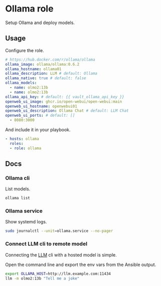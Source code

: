 # Ollama role

Setup Ollama and deploy models.

## Usage

Configure the role.

```yml
# https://hub.docker.com/r/ollama/ollama
ollama_image: ollama/ollama:0.6.2
ollama_hostname: ollama01
ollama_description: LLM # default: Ollama
ollama_native: true # default: false
ollama_models:
  - name: olmo2:13b
  - name: olmo2:13b
ollama_api_key: # default: {{ vault_ollama_api_key }}
openweb_ui_image: ghcr.io/open-webui/open-webui:main
openweb_ui_hostname: openwebui01
openweb_ui_description: Ollama Chat # default: LLM Chat
openweb_ui_ports: # default: []
  - 8080:3000
```

And include it in your playbook.

```yml
- hosts: ollama
  roles:
  - role: ollama  
```

## Docs

### Ollama cli

List models.

```bash
ollama list
```

### Ollama service

Show systemd logs.

```bash
sudo journalctl --unit=ollama.service --no-pager
```

### Connect LLM cli to remote model

Connecting the [LLM](https://llm.datasette.io/en/stable/) cli with a hosted model is simple.

Open the command line and export the env vars from the Ansible output.

```bash
export OLLAMA_HOST=http://llm.example.com:11434
llm -m olmo2:13b "Tell me a joke"
```